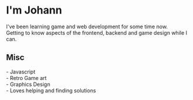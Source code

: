 <h1>I'm Johann</h1>
<p>I've been learning game and web development for some time now.<br>
Getting to know aspects of the frontend, backend and game design while I can.<br>
</p>
<h2>Misc</h2>
- Javascript<br>
- Retro Game art<br>
- Graphics Design<br>
- Loves helping and finding solutions<br>

